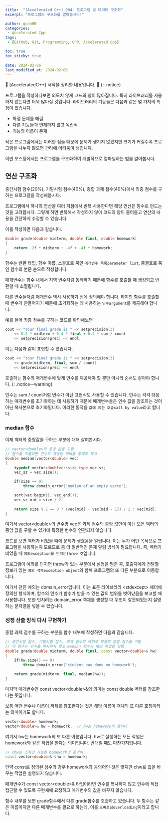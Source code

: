 ```yaml
---
title:  "[Accelerated C++] 004. 프로그램 및 데이터 구조화"
excerpt: "프로그램의 구조화를 알아봅시다!"

author: gunnHB
categories: 
 - Accelerated Cpp
tags: 
 - [Github, Git, Programming, CPP, Accelerated Cpp]

toc: true
toc_sticky: true
 
date: 2024-02-06
last_modified_at: 2024-02-06
---
```


🔔 \[AcceleratedC++\] 서적을 정리한 내용입니다. 🔔
{: .notice}

<div class="notice--info" markdown="1">
프로그램을 작성하다보면 의도치 않게 코드의 양이 많아집니다. 특히 라이브러리를 사용하지 않는다면
더욱 많아질 것입니다. 라이브러리의 기능들은 다음과 같은 몇 가지의 특징이 있습니다.

- 특정 문제를 해결
- 다른 기능들과 연계하지 않고 독립적
- 기능의 이름이 존재

작은 프로그램에서는 이러한 점들 때문에 문제가 생기지 않겠지만 크기가 커질수록 프로그램을 나누지 않으면
관리에 어려움이 생깁니다.

이번 포스팅에서는 프로그램을 구조화하여 개별적으로 컴파일하는 법을 알아봅시다.
</div>

## 연산 구조화
중간시험 점수(20%), 기말시험 점수(40%), 종합 과제 점수(40%)에서 최종 점수를 구하는 프로그램을 작성해봅시다.

프로그램에서 하나의 연산을 여러 지점에서 반복 사용한다면 해당 연산은 함수로 만드는 것을 고려합시다.
그렇게 하면 반복해서 작성하지 않아 코드의 양이 줄어들고 연산의 내용을 간단하게 수정할 수 있습니다.

이를 작성하면 다음과 같습니다.

```c++
double grade(double midterm, double final, double homework)
{
    return .2f * midterm + .4f + .4f * homework; 
}
```

함수는 반환 타입, 함수 이름, 소괄호로 묶인 `매개변수 목록parameter list`, 중괄호로 묶인 함수의 본문 순으로 작성합니다.

매개변수는 함수 내에서 지역 변수처럼 동작하기 때문에 함수를 호출할 때 생성되고 반환할 때 소멸됩니다.

다른 변수들처럼 매개변수 역시 사용하기 전에 정의해야 합니다. 하지만 함수를 호출할 때 변수가 만들어지기 때문에
초기화하는 데 사용하는 `인수argument`를 제공해야 합니다.

예를 들어 최종 점수를 구하는 코드를 확인해보면

```c++
cout << "Your final grade is " << setprecision(3)
    << 0.2 * midterm + 0.4 * final + 0.4 * sum / count
    << setprecision(prec) << endl;
```

이는 다음과 같이 표현할 수 있습니다.

```c++
cout << "Your final grade is " << setprecision(3)
    << grade(midterm, final, sum / count)
    << setprecision(prec) << endl;
```

호출하는 함수의 매개변수에 맞게 인수를 제공해야 할 뿐만 아니라 순서도 같아야 합니다.
{: .notice--warning}

인수는 sum / count처럼 변수가 아닌 표현식도 사용할 수 있습니다. 인수는 각각 대응하는 매개변수를 초기화하는 데 사용하기 때문에
매개변수들은 인수 값을 참조하는 것이 아닌 복사본으로 초기화됩니다. 이러한 동작을 `값에 의한 호출call by value`라고 합니다.

### median 함수
이제 벡터의 중앙값을 구하는 부분에 대해 살펴봅시다.

```c++
// vector<double>의 중앙 값을 구함
// 함수를 호출하면 인수로 제공된 벡터를 통째로 복사
double median(vector<double> vec)
{
    typedef vector<double>::size_type vec_sz;
    vec_sz = vec.size();

    if(size == 0)
        throw domain_error("median of an empty vecto");

    sort(vec.begin(), vec_end());
    vec_sz mid = size / 2;
    
    return size % 2 == 0 ? (vec[mid] + vec[mid - 1]) / 2 : vec[mid];
}
```

여기서 vector\<double>의 변수명 vec은 과제 점수의 중앙 값만이 아닌 모든 벡터의 중앙 값을 
구할 수 있기에 특정한 변수와 연관되지 않습니다.

코드를 보면 벡터가 비었을 때에 문제가 생겼음을 알립니다. 이는 누가 어떤 목적으로 프로그램을 사용하는지
모르므로 좀 더 일반적인 문제 알림 방식이 필요합니다. 즉, 벡터가 비었을 때 `예외exception를 던지는throw 것`입니다.

프로그램이 예외를 던지면 throw가 있는 부분에서 실행을 멈춘 후, 호출자에게 전달할 정보가 있는
`예외 객체exception object`와 함께 프로그램의 또 다른 부분으로 이동합니다.

여기서 던진 예외는 domain_error입니다. 이는 표준 라이브러리 \<stdexcept> 헤더에 정의한 형식이며,
함수의 인수가 함수가 받을 수 있는 값의 범위를 벗어났음을 보고할 때 사용합니다. 또한 던지려는 domain_error 객체를
생성할 때 무엇이 잘못되었는지 설명하는 문자열을 넣을 수 있습니다.

### 성정 산출 방식 다시 구현하기
종합 과제 점수를 구하는 부분을 함수 내부에 작성하면 다음과 같습니다.

```c++
// 중간시험 점수, 기말시험 점수, 과제 점수의 벡터로 학생의 종합 점수를 구함
// 이 함수는 인수를 복사하지 않고 median 함수가 해당 작업을 실행
double grade(double midterm, double final, const vector<double>& hw)
{
    if(hw.size() == 0)
        throw domain_error("student has done no homework");

    return grade(midterm. final, median(hw));
}
```

마지막 매개변수인 const vector\<double>&의 의미는 const double 벡터를 참조한다는 뜻입니다.

보통 어떤 변수나 이름이 객체를 참조한다는 것은 해당 이름이 객체의 또 다른 호칭이라는 의미이기도 합니다.

```c++
vector<double> homework;
vector<double>& hw = homework;  // hw는 homework의 동의어 
```

여기서 hw는 homework의 또 다른 이름입니다. hw로 실행하는 모든 작업은 homework와 같은 작업을 한다는 의미입니다.
반대일 때도 마찬가지입니다.

```c++
// chw는 조회만 가능한 homework의 동의어
const vector<double>& chw = homework;
```

만약 const로 정의된 상수의 경우 homework과 동의어인 것은 맞지만 chw로 값을 바꾸는 작업은 실행되지 않습니다.

매개변수가 const vector\<double>& 타입이라면 인수를 복사하지 않고 인수에 직접 접근할 수 있도록 구현체에 요청하고
매개변수의 값을 바꾸지 않습니다.

함수 내부를 보면 grade함수에서 다른 grade함수를 호출하고 있습니다. 두 함수는 같은 이름이지만 다른 매개변수를 필요로 하는데,
이를 `오버로딩overloading`이라고 합니다.
